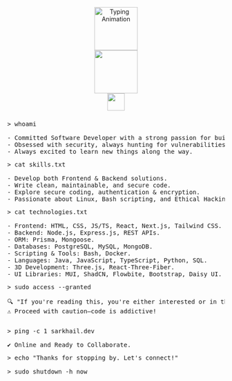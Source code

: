 <!-- README.md -->

<div align="center">
    <img src="https://readme-typing-svg.herokuapp.com?font=Fira+Code&weight=600&size=22&duration=2000&pause=1000&color=00FF00&background=000000&center=true&vCenter=true&width=500&lines=%F0%9F%A7%91%E2%80%8D%F0%9F%92%BB+Hiya,+I'm+Sarkhail;%F0%9F%8E%93+I'm+a+Software+Engineer;%F0%9F%94%8E+Ethical+Hacking+Aficionado;%F0%9F%92%A1+Passionate+Problem+Solver" alt="Typing Animation" height="100">
</div>

<div align="center">
    <div>
        <img src="https://upload.wikimedia.org/wikipedia/commons/2/2b/Kali-dragon-icon.svg" height="100">
    </div>
    <div>
        <img src="https://img.shields.io/badge/Welcome%20to%20my%20Digital%20Playground-000000?style=for-the-badge&logo=linux&logoColor=00FF00&labelColor=000000&color=000000" height="40">
    </div>
</div>

###

<pre>
> whoami 
    
- Committed Software Developer with a strong passion for building cool and functional software.
- Obsessed with security, always hunting for vulnerabilities.
- Always excited to learn new things along the way.
</pre>

<pre>
> cat skills.txt
    
- Develop both Frontend & Backend solutions.
- Write clean, maintainable, and secure code.
- Explore secure coding, authentication & encryption.
- Passionate about Linux, Bash scripting, and Ethical Hacking.
</pre>

<pre>
> cat technologies.txt
    
- Frontend: HTML, CSS, JS/TS, React, Next.js, Tailwind CSS.
- Backend: Node.js, Express.js, REST APIs.
- ORM: Prisma, Mongoose.
- Databases: PostgreSQL, MySQL, MongoDB.   
- Scripting & Tools: Bash, Docker.
- Languages: Java, JavaScript, TypeScript, Python, SQL.
- 3D Development: Three.js, React-Three-Fiber.
- UI Libraries: MUI, ShadCN, Flowbite, Bootstrap, Daisy UI.
</pre>

<pre>
> sudo access --granted

🔍 "If you're reading this, you're either interested or in the wrong place..."  
⚠️ Proceed with caution—code is addictive!  

</pre>

<pre>
> ping -c 1 sarkhail.dev
    
✔ Online and Ready to Collaborate.
</pre>

<pre>
> echo "Thanks for stopping by. Let's connect!"
    
> sudo shutdown -h now 
</pre>
